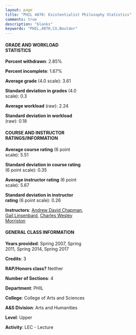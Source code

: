 ```yaml
---
layout: page
title: "PHIL 4070: Existentialist Philosophy Statistics"
comments: true
description: "blanks"
keywords: "PHIL,4070,CU,Boulder"
---
```

<head>
<script src="https://ajax.googleapis.com/ajax/libs/jquery/2.1.3/jquery.min.js"></script>
<script src="https://dl.dropboxusercontent.com/s/pc42nxpaw1ea4o9/highcharts.js?dl=0"></script>
<!-- <script src="../assets/js/highcharts.js"></script> -->
<style type="text/css">@font-face {
	font-family: "Bebas Neue";
	src: url(https://www.filehosting.org/file/details/544349/BebasNeue Regular.otf) format("opentype");
	}
	h1.Bebas { 
		font-family: "Bebas Neue", Verdana, Tahoma;
	}
</style>
</head>
<body>
	<div id="container" style="float: right; width: 45%; height: 88%; margin-left: 2.5%; margin-right: 2.5%;"></div>
	<script language="JavaScript">
		$(document).ready(function() {
		var chart = {type: 'column'};
		var title = {text: 'Grade Distribution'};
		var xAxis = {categories: ['A','B','C','D','F'],crosshair: true};
		var yAxis = {min: 0,title: {text: 'Percentage'}};
		var tooltip = {headerFormat: '<center><b><span style="font-size:20px">{point.key}</span></b></center>',
		               pointFormat: '<td style="padding:0"><b>{point.y:.1f}%</b></td>',
		               footerFormat: '</table>',shared: true,useHTML: true};
		var plotOptions = {column: {pointPadding: 0.0,borderWidth: 0}};  
		var credits = {enabled: false};var series= [{name: 'Percent',data: [74.45,17.68,5.23,0.61,2.03,]}];
		var json = {};
		json.chart = chart;
		json.title = title;
		json.tooltip = tooltip;
		json.xAxis = xAxis;
		json.yAxis = yAxis;  
		json.series = series;
		json.plotOptions = plotOptions;  
		json.credits = credits;
		$('#container').highcharts(json);
	});
	</script>
</body>
			   
#### GRADE AND WORKLOAD STATISTICS

**Percent withdrawn**: 2.85%

**Percent incomplete**: 1.67%

**Average grade** (4.0 scale): 3.61

**Standard deviation in grades** (4.0 scale): 0.3

**Average workload** (raw): 2.24

**Standard deviation in workload** (raw): 0.18

#### COURSE AND INSTRUCTOR RATINGS/INFORMATION

**Average course rating** (6 point scale): 5.51

**Standard deviation in course rating** (6 point scale): 0.35

**Average instructor rating** (6 point scale): 5.67

**Standard deviation in instructor rating** (6 point scale): 0.26

**Instructors**: <a href='../../instructors/Andrew_David_Chapman'>Andrew David Chapman</a>, <a href='../../instructors/Gail_Linsenbard'>Gail Linsenbard</a>, <a href='../../instructors/Charles_Wesley_Morriston'>Charles Wesley Morriston</a>

#### GENERAL CLASS INFORMATION

**Years provided**: Spring 2007, Spring 2011, Spring 2014, Spring 2017

**Credits**: 3

**RAP/Honors class?** Neither

**Number of Sections**: 4

**Department**: PHIL

**College**: College of Arts and Sciences

**A&S Division**: Arts and Humanities

**Level**: Upper

**Activity**: LEC - Lecture
